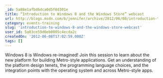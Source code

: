 ```yaml
---
_id: 5a88e1afbd6dca0d5f0d301e
title: “Introduction to Windows 8 and the Windows Store” webcast
url: http://blogs.msdn.com/b/jennifer/archive/2012/06/08/introduction-to-windows-8-and-the-windows-store-webcast.aspx
category: events-training
slug: 'introduction-to-windows-8-and-the-windows-store-webcast'
user_id: 5a83ce59d6eb0005c4ecda2c
createdOn: '2012-06-08T17:02:59.000Z'
tags: []
---
```


Windows 8 is Windows re-imagined! Join this session to learn about the new platform for building Metro-style applications. Get an understanding of the platform design tenets, the programming language choices, and the integration points with the operating system and across Metro-style apps.
